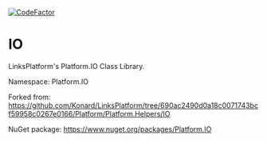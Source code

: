 [![CodeFactor](https://www.codefactor.io/repository/github/linksplatform/io/badge)](https://www.codefactor.io/repository/github/linksplatform/io)

# IO

LinksPlatform's Platform.IO Class Library.

Namespace: Platform.IO

Forked from: https://github.com/Konard/LinksPlatform/tree/690ac2490d0a18c0071743bcf59958c0267e0166/Platform/Platform.Helpers/IO

NuGet package: https://www.nuget.org/packages/Platform.IO
